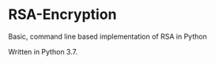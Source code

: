 # RSA-Encryption
Basic, command line based implementation of RSA in Python

Written in Python 3.7. 
